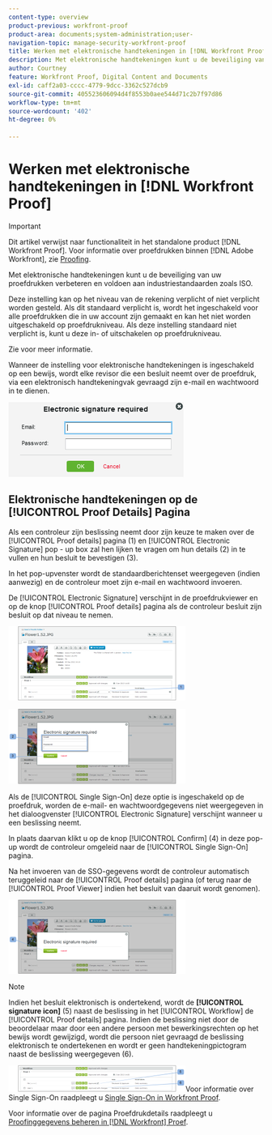 ```yaml
---
content-type: overview
product-previous: workfront-proof
product-area: documents;system-administration;user-
navigation-topic: manage-security-workfront-proof
title: Werken met elektronische handtekeningen in [!DNL Workfront Proof]
description: Met elektronische handtekeningen kunt u de beveiliging van uw proefdrukken verbeteren en voldoen aan industriestandaarden zoals ISO.
author: Courtney
feature: Workfront Proof, Digital Content and Documents
exl-id: caff2a03-cccc-4779-9dcc-3362c527dcb9
source-git-commit: 405523606094d4f8553b0aee544d71c2b7f97d86
workflow-type: tm+mt
source-wordcount: '402'
ht-degree: 0%

---
```


# Werken met elektronische handtekeningen in [!DNL Workfront Proof]

>[!IMPORTANT]
>
>Dit artikel verwijst naar functionaliteit in het standalone product [!DNL Workfront Proof]. Voor informatie over proefdrukken binnen [!DNL Adobe Workfront], zie [Proofing](../../../review-and-approve-work/proofing/proofing.md).

Met elektronische handtekeningen kunt u de beveiliging van uw proefdrukken verbeteren en voldoen aan industriestandaarden zoals ISO.

Deze instelling kan op het niveau van de rekening verplicht of niet verplicht worden gesteld. Als dit standaard verplicht is, wordt het ingeschakeld voor alle proefdrukken die in uw account zijn gemaakt en kan het niet worden uitgeschakeld op proefdrukniveau. Als deze instelling standaard niet verplicht is, kunt u deze in- of uitschakelen op proefdrukniveau.

Zie voor meer informatie.

Wanneer de instelling voor elektronische handtekeningen is ingeschakeld op een bewijs, wordt elke revisor die een besluit neemt over de proefdruk, via een elektronisch handtekeningvak gevraagd zijn e-mail en wachtwoord in te dienen.

![Electronic_sig_required_box.png](assets/electronic-sig-required-box.png)

## Elektronische handtekeningen op de [!UICONTROL Proof Details] Pagina

Als een controleur zijn beslissing neemt door zijn keuze te maken over de [!UICONTROL Proof details] pagina (1) en [!UICONTROL Electronic Signature] pop - up box zal hen lijken te vragen om hun details (2) in te vullen en hun besluit te bevestigen (3).

In het pop-upvenster wordt de standaardberichtenset weergegeven (indien aanwezig) en de controleur moet zijn e-mail en wachtwoord invoeren.

De [!UICONTROL Electronic Signature] verschijnt in de proefdrukviewer en op de knop [!UICONTROL Proof details] pagina als de controleur besluit zijn besluit op dat niveau te nemen.

![Electronic_Signature_-_Proof_Details.png](assets/electronic-signature---proof-details-350x146.png)

![Electronic_Signature_-_Proof_Details_2.png](assets/electronic-signature---proof-details-2-350x148.png)

Als de [!UICONTROL Single Sign-On] deze optie is ingeschakeld op de proefdruk, worden de e-mail- en wachtwoordgegevens niet weergegeven in het dialoogvenster [!UICONTROL Electronic Signature] verschijnt wanneer u een beslissing neemt.

In plaats daarvan klikt u op de knop [!UICONTROL Confirm] (4) in deze pop-up wordt de controleur omgeleid naar de [!UICONTROL Single Sign-On] pagina.

Na het invoeren van de SSO-gegevens wordt de controleur automatisch teruggeleid naar de [!UICONTROL Proof details] pagina (of terug naar de [!UICONTROL Proof Viewer] indien het besluit van daaruit wordt genomen).

![Electronic_Signature_SSO_-_Proof_Details_3.png](assets/electronic-signature-sso---proof-details-3-350x146.png)

>[!NOTE]
>
> Indien het besluit elektronisch is ondertekend, wordt de **[!UICONTROL signature icon]** (5) naast de beslissing in het [!UICONTROL Workflow] de [!UICONTROL Proof details] pagina. Indien de beslissing niet door de beoordelaar maar door een andere persoon met bewerkingsrechten op het bewijs wordt gewijzigd, wordt die persoon niet gevraagd de beslissing elektronisch te ondertekenen en wordt er geen handtekeningpictogram naast de beslissing weergegeven (6).

![Electronic_Signature_icon.png](assets/electronic-signature-icon-350x52.png)Voor informatie over Single Sign-On raadpleegt u [Single Sign-On in Workfront Proof](../../../workfront-proof/wp-acct-admin/managing-security/single-sign-on-overview.md).

Voor informatie over de pagina Proefdrukdetails raadpleegt u [Proofinggegevens beheren in [!DNL Workfront] Proef](../../../workfront-proof/wp-work-proofsfiles/manage-your-work/manage-proof-details.md).
